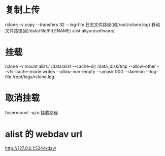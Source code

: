 # 复制上传

rclone -v copy --transfers 32 --log-file 日志文件路径(如/root/rclone.log) 移动文件路径(如/data/file/FILENAME) alist:aliyun/software/

# 挂载

rclone -v mount alist:/ /data/alist --cache-dir /data_disk/tmp --allow-other --vfs-cache-mode writes --allow-non-empty --umask 000 --daemon --log-file /root/logs/rclone.log

# 取消挂载

fusermount -qzu 挂载路径

# alist 的 webdav url

http://127.0.0.1:5244/dav/
